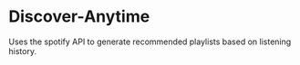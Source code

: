 # Discover-Anytime

Uses the spotify API to generate recommended playlists based on listening history.

